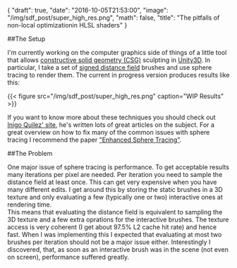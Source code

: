 {
  "draft": true,
  "date": "2016-10-05T21:53:00",
  "image": "/img/sdf_post/super_high_res.png",
  "math": false,
  "title": "The pitfalls of non-local optimizationin HLSL shaders"
}

##The Setup

I'm currently working on the computer graphics side of things of a little tool that allows [constructive solid geometry (CSG)](https://en.wikipedia.org/wiki/Constructive_solid_geometry) sculpting in [Unity3D](https://unity3d.com/). In particular, I take a set of [signed distance field](https://en.wikipedia.org/wiki/Signed_distance_function) brushes and use sphere tracing to render them. The current in progress version produces results like this:

{{< figure src="/img/sdf_post/super_high_res.png" caption="WIP Results" >}}

If you want to know more about these techniques you should check out [Inigo Quilez' site](http://www.iquilezles.org/www/index.htm), he's written lots of great articles on the subject. For a great overview on how to fix many of the common issues with sphere tracing I recommend the paper ["Enhanced Sphere Tracing"](http://lgdv.cs.fau.de/publications/publication/Pub.2014.tech.IMMD.IMMD9.enhanc/).

##The Problem

One major issue of sphere tracing is performance. To get acceptable results many iterations per pixel are needed. Per iteration you need to sample the distance field at least once. This can get very expensive when you have many different edits. I get around this by storing the static brushes in a 3D texture and only evaluating a few (typically one or two) interactive ones at rendering time.  
This means that evaluating the distance field is equivalent to sampling the 3D texture and a few extra oprations for the interactive brushes. The texture access is very coherent (I get about 97.5% L2 cache hit rate) and hence fast. When I was implementing this I expected that evaluating at most two brushes per iteration should not be a major issue either. Interestingly I discovered, that, as soon as an interactive brush was in the scene (not even on screen), performance suffered greatly.
